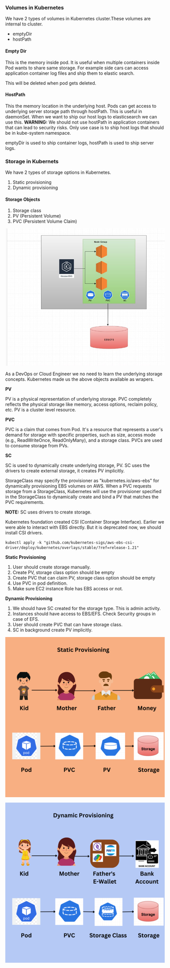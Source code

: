 ### Volumes in Kubernetes

We have 2 types of volumes in Kubernetes cluster.These volumes are internal to cluster.
* emptyDir
* hostPath

#### Empty Dir
This is the memory inside pod. It is useful when multiple containers inside Pod wants to share same storage. For example side cars can access application container log files and ship them to elastic search.

This will be deleted when pod gets deleted.

#### HostPath
This the memory location in the underlying host. Pods can get access to underlying server storage path through hostPath. This is useful in daemonSet. When we want to ship our host logs to elasticsearch we can use this.
**WARNING:** We should not use hostPath in application containers that can lead to security risks. Only use case is to ship host logs that should be in kube-system namespace.

emptyDir is used to ship container logs, hostPath is used to ship server logs.

### Storage in Kubernets
We have 2 types of storage options in Kubernetes.
1. Static provisioning
2. Dynamic provisioning

#### Storage Objects
1. Storage class
2. PV (Persistent Volume)
3. PVC (Persistent Volume Claim)

![alt text](storage.jpg)

As a DevOps or Cloud Engineer we no need to learn the underlying storage concepts. Kubernetes made us the above objects available as wrapers.

**PV**

PV is a physical representation of underlying storage. PVC completely reflects the physical storage like memory, access options, reclaim policy, etc. PV is a cluster level resource.

**PVC**

PVC is a claim that comes from Pod. It's a resource that represents a user's demand for storage with specific properties, such as size, access mode (e.g., ReadWriteOnce, ReadOnlyMany), and a storage class. PVCs are used to consume storage from PVs.

**SC**

SC is used to dynamically create underlying storage, PV. SC uses the drivers to create external storage, it creates PV implicitly.

StorageClass may specify the provisioner as "kubernetes.io/aws-ebs" for dynamically provisioning EBS volumes on AWS. When a PVC requests storage from a StorageClass, Kubernetes will use the provisioner specified in the StorageClass to dynamically create and bind a PV that matches the PVC requirements.

**NOTE:** SC uses drivers to create storage.

Kubernetes foundation created CSI (Container Storage Interface). Earlier we were able to interact with EBS directly. But it is deprecated now, we should install CSI drivers.

```
kubectl apply -k "github.com/kubernetes-sigs/aws-ebs-csi-driver/deploy/kubernetes/overlays/stable/?ref=release-1.21"
```

**Static Provisioning**
1. User should create storage manually.
2. Create PV, storage class option should be empty
3. Create PVC that can claim PV, storage class option should be empty
4. Use PVC in pod definition.
5. Make sure EC2 instance Role has EBS access or not.

**Dynamic Provisioning**
1. We should have SC created for the storage type. This is admin activity.
2. Instances should have access to EBS/EFS. Check Security groups in case of EFS.
3. User should create PVC that can have storage class.
4. SC in background create PV implicitly.

![alt text](static.jpg)

![alt text](dynamic.jpg)

